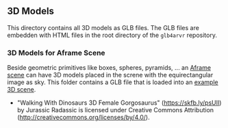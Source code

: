 ## 3D Models
This directory contains all 3D models as GLB files. The GLB files are embedden with HTML files in the root directory of  the `glb4arvr` repository.

### 3D Models for Aframe Scene
Beside geometric primitives like boxes, spheres, pyramids, ... an [Aframe scene](https://www.aframe.io) can have 3D models placed in the screne with the equirectangular image as sky. This folder contains a GLB file that is loaded into an [example 3D scene](https://niebert.github.io/HuginSample/spinosaurus_rieselfelder_aframe.html).
* "Walking With Dinosaurs 3D Female Gorgosaurus" (https://skfb.ly/psUII) by Jurassic Radassic is licensed under Creative Commons Attribution (http://creativecommons.org/licenses/by/4.0/).
